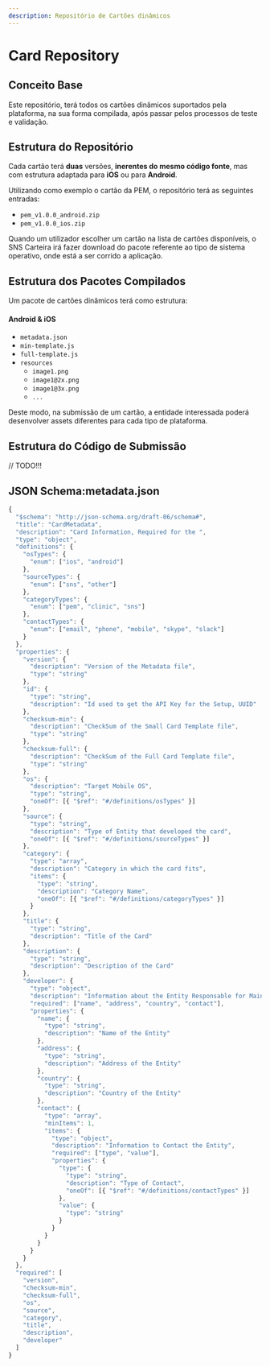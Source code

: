 ```yaml
---
description: Repositório de Cartões dinâmicos
---
```


# Card Repository

## Conceito Base

Este repositório, terá todos os cartões dinâmicos suportados pela plataforma, na sua forma compilada, após passar pelos processos de teste e validação.

## Estrutura do Repositório

Cada cartão terá **duas** versões, **inerentes do mesmo código fonte**, mas com estrutura adaptada para **iOS** ou para **Android**.

Utilizando como exemplo o cartão da PEM, o repositório terá as seguintes entradas:

* `pem_v1.0.0_android.zip`
* `pem_v1.0.0_ios.zip`

Quando um utilizador escolher um cartão na lista de cartões disponíveis, o SNS Carteira irá fazer download do pacote referente ao tipo de sistema operativo, onde está a ser corrido a aplicação.

## Estrutura dos Pacotes Compilados

Um pacote de cartões dinâmicos terá como estrutura:

#### Android & iOS

* `metadata.json`
* `min-template.js`
* `full-template.js`
* `resources`
  * `image1.png`
  * `image1@2x.png`
  * `image1@3x.png`
  * `...`

Deste modo, na submissão de um cartão, a entidade interessada poderá desenvolver assets diferentes para cada tipo de plataforma.



## Estrutura do Código de Submissão

// TODO!!!



## JSON Schema:metadata.json

```javascript
{
  "$schema": "http://json-schema.org/draft-06/schema#",
  "title": "CardMetadata",
  "description": "Card Information, Required for the ",
  "type": "object",
  "definitions": {
    "osTypes": {
      "enum": ["ios", "android"]
    },
    "sourceTypes": {
      "enum": ["sns", "other"]
    },
    "categoryTypes": {
      "enum": ["pem", "clinic", "sns"]
    },
    "contactTypes": {
      "enum": ["email", "phone", "mobile", "skype", "slack"]
    }
  },
  "properties": {
    "version": {
      "description": "Version of the Metadata file",
      "type": "string"
    },
    "id": {
      "type": "string",
      "description": "Id used to get the API Key for the Setup, UUID"
    },
    "checksum-min": {
      "description": "CheckSum of the Small Card Template file",
      "type": "string"
    },
    "checksum-full": {
      "description": "CheckSum of the Full Card Template file",
      "type": "string"
    },
    "os": {
      "description": "Target Mobile OS",
      "type": "string",
      "oneOf": [{ "$ref": "#/definitions/osTypes" }]
    },
    "source": {
      "type": "string",
      "description": "Type of Entity that developed the card",
      "oneOf": [{ "$ref": "#/definitions/sourceTypes" }]
    },
    "category": {
      "type": "array",
      "description": "Category in which the card fits",
      "items": {
        "type": "string",
        "description": "Category Name",
        "oneOf": [{ "$ref": "#/definitions/categoryTypes" }]
      }
    },
    "title": {
      "type": "string",
      "description": "Title of the Card"
    },
    "description": {
      "type": "string",
      "description": "Description of the Card"
    },
    "developer": {
      "type": "object",
      "description": "Information about the Entity Responsable for Maintaining the Card",
      "required": ["name", "address", "country", "contact"],
      "properties": {
        "name": {
          "type": "string",
          "description": "Name of the Entity"
        },
        "address": {
          "type": "string",
          "description": "Address of the Entity"
        },
        "country": {
          "type": "string",
          "description": "Country of the Entity"
        },
        "contact": {
          "type": "array",
          "minItems": 1,
          "items": {
            "type": "object",
            "description": "Information to Contact the Entity",
            "required": ["type", "value"],
            "properties": {
              "type": {
                "type": "string",
                "description": "Type of Contact",
                "oneOf": [{ "$ref": "#/definitions/contactTypes" }]
              },
              "value": {
                "type": "string"
              }
            }
          }
        }
      }
    }
  },
  "required": [
    "version",
    "checksum-min",
    "checksum-full",
    "os",
    "source",
    "category",
    "title",
    "description",
    "developer"
  ]
}

```


